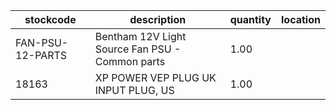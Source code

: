 |stockcode|description|quantity|location|
|---------|-----------|--------|--------|
|FAN-PSU-12-PARTS|Bentham 12V Light Source Fan PSU - Common parts|1.00||
|18163|XP POWER  VEP PLUG UK  INPUT PLUG, US|1.00||
